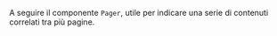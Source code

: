 A seguire il componente `Pager`, utile per indicare una serie di contenuti correlati tra più pagine.

